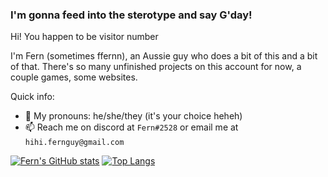 ### I'm gonna feed into the sterotype and say G'day!
Hi! You happen to be visitor number

I'm Fern (sometimes ffernn), an Aussie guy who does a bit of this and a bit of that.
There's so many unfinished projects on this account for now, a couple games, some websites. 

Quick info:
- 💃 My pronouns: he/she/they (it's your choice heheh)
- 📫 Reach me on discord at `Fern#2528` or email me at `hihi.fernguy@gmail.com`

[![Fern's GitHub stats](https://github-readme-stats.vercel.app/api?username=ffernn-dev&count_private=true&show_icons=true&theme=dark)](https://github.com/anuraghazra/github-readme-stats)
[![Top Langs](https://github-readme-stats.vercel.app/api/top-langs/?username=anuraghazra)](https://github.com/anuraghazra/github-readme-stats)

